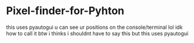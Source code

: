 # Pixel-finder-for-Pyhton
this uses pyautogui
u can see ur positions on the console/terminal lol idk how to call it
btw i thinks i shouldnt have to say this but this uses pyautogui

